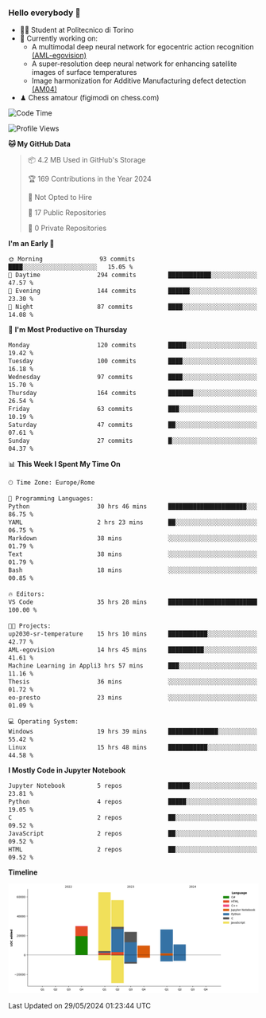 ### Hello everybody 👋
- 🧑‍🎓 Student at Politecnico di Torino
- 🤖 Currently working on:
  - A multimodal deep neural network for egocentric action recognition [(AML-egovision)](https://github.com/figimodi/AML-egovision)
  - A super-resolution deep neural network for enhancing satellite images of surface temperatures
  - Image harmonization for Additive Manufacturing defect detection [(AM04)](https://github.com/figimodi/AM04)
- ♟ Chess amatour (figimodi on chess.com)

<!--
[![Figimodi's GitHub stats](https://github-readme-stats.vercel.app/api?username=figimodi&rank_icon=github&show_icons=true&include_all_commits=true)](https://github.com/figimodi/github-readme-stats)

![Top Langs](https://github-readme-stats.vercel.app/api/top-langs/?username=figimodi&layout=compact&)

[![Figimodi's WakaTime stats](https://github-readme-stats.vercel.app/api/wakatime?username=figimodi)](https://github.com/figimodi/github-readme-stats)
-->

<!--START_SECTION:waka-->
![Code Time](http://img.shields.io/badge/Code%20Time-129%20hrs%2052%20mins-blue)

![Profile Views](http://img.shields.io/badge/Profile%20Views-2-blue)

**🐱 My GitHub Data** 

> 📦 4.2 MB Used in GitHub's Storage 
 > 
> 🏆 169 Contributions in the Year 2024
 > 
> 🚫 Not Opted to Hire
 > 
> 📜 17 Public Repositories 
 > 
> 🔑 0 Private Repositories 
 > 
**I'm an Early 🐤** 

```text
🌞 Morning                93 commits          ████░░░░░░░░░░░░░░░░░░░░░   15.05 % 
🌆 Daytime                294 commits         ████████████░░░░░░░░░░░░░   47.57 % 
🌃 Evening                144 commits         ██████░░░░░░░░░░░░░░░░░░░   23.30 % 
🌙 Night                  87 commits          ████░░░░░░░░░░░░░░░░░░░░░   14.08 % 
```
📅 **I'm Most Productive on Thursday** 

```text
Monday                   120 commits         █████░░░░░░░░░░░░░░░░░░░░   19.42 % 
Tuesday                  100 commits         ████░░░░░░░░░░░░░░░░░░░░░   16.18 % 
Wednesday                97 commits          ████░░░░░░░░░░░░░░░░░░░░░   15.70 % 
Thursday                 164 commits         ███████░░░░░░░░░░░░░░░░░░   26.54 % 
Friday                   63 commits          ███░░░░░░░░░░░░░░░░░░░░░░   10.19 % 
Saturday                 47 commits          ██░░░░░░░░░░░░░░░░░░░░░░░   07.61 % 
Sunday                   27 commits          █░░░░░░░░░░░░░░░░░░░░░░░░   04.37 % 
```


📊 **This Week I Spent My Time On** 

```text
🕑︎ Time Zone: Europe/Rome

💬 Programming Languages: 
Python                   30 hrs 46 mins      ██████████████████████░░░   86.75 % 
YAML                     2 hrs 23 mins       ██░░░░░░░░░░░░░░░░░░░░░░░   06.75 % 
Markdown                 38 mins             ░░░░░░░░░░░░░░░░░░░░░░░░░   01.79 % 
Text                     38 mins             ░░░░░░░░░░░░░░░░░░░░░░░░░   01.79 % 
Bash                     18 mins             ░░░░░░░░░░░░░░░░░░░░░░░░░   00.85 % 

🔥 Editors: 
VS Code                  35 hrs 28 mins      █████████████████████████   100.00 % 

🐱‍💻 Projects: 
up2030-sr-temperature    15 hrs 10 mins      ███████████░░░░░░░░░░░░░░   42.77 % 
AML-egovision            14 hrs 45 mins      ██████████░░░░░░░░░░░░░░░   41.61 % 
Machine Learning in Appli3 hrs 57 mins       ███░░░░░░░░░░░░░░░░░░░░░░   11.16 % 
Thesis                   36 mins             ░░░░░░░░░░░░░░░░░░░░░░░░░   01.72 % 
eo-presto                23 mins             ░░░░░░░░░░░░░░░░░░░░░░░░░   01.09 % 

💻 Operating System: 
Windows                  19 hrs 39 mins      ██████████████░░░░░░░░░░░   55.42 % 
Linux                    15 hrs 48 mins      ███████████░░░░░░░░░░░░░░   44.58 % 
```

**I Mostly Code in Jupyter Notebook** 

```text
Jupyter Notebook         5 repos             ██████░░░░░░░░░░░░░░░░░░░   23.81 % 
Python                   4 repos             █████░░░░░░░░░░░░░░░░░░░░   19.05 % 
C                        2 repos             ██░░░░░░░░░░░░░░░░░░░░░░░   09.52 % 
JavaScript               2 repos             ██░░░░░░░░░░░░░░░░░░░░░░░   09.52 % 
HTML                     2 repos             ██░░░░░░░░░░░░░░░░░░░░░░░   09.52 % 
```



**Timeline**

![Lines of Code chart](https://raw.githubusercontent.com/figimodi/figimodi/main/assets/bar_graph.png)


 Last Updated on 29/05/2024 01:23:44 UTC
<!--END_SECTION:waka-->

<!--
**figimodi/figimodi** is a ✨ _special_ ✨ repository because its `README.md` (this file) appears on your GitHub profile.

Here are some ideas to get you started:

- 🔭 I’m currently working on ...
- 🌱 I’m currently learning ...
- 👯 I’m looking to collaborate on ...
- 🤔 I’m looking for help with ...
- 💬 Ask me about ...
- 📫 How to reach me: ...
- 😄 Pronouns: ...
- ⚡ Fun fact: ...
-->
